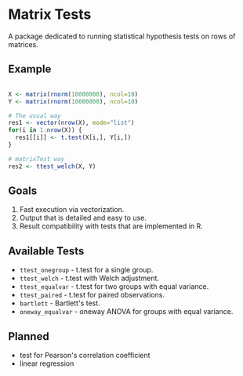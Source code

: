# Matrix Tests #

A package dedicated to running statistical hypothesis tests on rows of matrices.

## Example ##

```r

X <- matrix(rnorm(10000000), ncol=10)
Y <- matrix(rnorm(10000000), ncol=10)

# The usual way
res1 <- vector(nrow(X), mode="list")
for(i in 1:nrow(X)) {
  res1[[i]] <- t.test(X[i,], Y[i,])
}

# matrixTest way
res2 <- ttest_welch(X, Y)

```

## Goals ##

1. Fast execution via vectorization.
2. Output that is detailed and easy to use.
3. Result compatibility with tests that are implemented in R.

## Available Tests ##

* `ttest_onegroup`  - t.test for a single group.
* `ttest_welch`     - t.test with Welch adjustment.
* `ttest_equalvar`  - t.test for two groups with equal variance.
* `ttest_paired`    - t.test for paired observations.
* `bartlett`        - Bartlett's test.
* `oneway_equalvar` - oneway ANOVA for groups with equal variance.

## Planned ##

* test for Pearson's correlation coefficient
* linear regression


